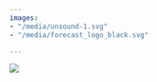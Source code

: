 ```yaml
---
images:
- "/media/unsound-1.svg"
- "/media/forecast_logo_black.svg"

---
```

![](/media/forecast_logo_black.svg)
